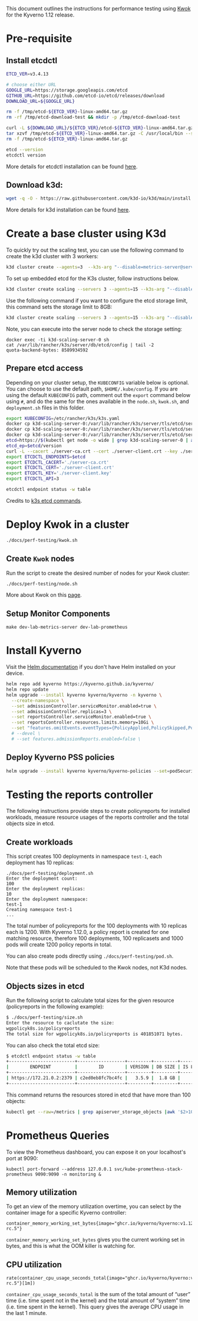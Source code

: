 This document outlines the instructions for performance testing using [Kwok](https://kwok.sigs.k8s.io/) for the Kyverno 1.12 release.

# Pre-requisite

## Install etcdctl

```sh
ETCD_VER=v3.4.13

# choose either URL
GOOGLE_URL=https://storage.googleapis.com/etcd
GITHUB_URL=https://github.com/etcd-io/etcd/releases/download
DOWNLOAD_URL=${GOOGLE_URL}

rm -f /tmp/etcd-${ETCD_VER}-linux-amd64.tar.gz
rm -rf /tmp/etcd-download-test && mkdir -p /tmp/etcd-download-test

curl -L ${DOWNLOAD_URL}/${ETCD_VER}/etcd-${ETCD_VER}-linux-amd64.tar.gz -o /tmp/etcd-${ETCD_VER}-linux-amd64.tar.gz
tar xzvf /tmp/etcd-${ETCD_VER}-linux-amd64.tar.gz -C /usr/local/bin --strip-components=1
rm -f /tmp/etcd-${ETCD_VER}-linux-amd64.tar.gz

etcd --version
etcdctl version
```

More details for etcdctl installation can be found [here](https://github.com/etcd-io/etcd/releases/tag/v3.4.13).

## Download k3d:
```sh
wget -q -O - https://raw.githubusercontent.com/k3d-io/k3d/main/install.sh | bash
```

More details for k3d installation can be found [here](https://k3d.io/v5.4.9/#install-script).

# Create a base cluster using K3d

To quickly try out the scaling test, you can use the following command to create the k3d cluster with 3 workers:
```sh
k3d cluster create --agents=3  --k3s-arg "--disable=metrics-server@server:*" --k3s-node-label "ingress-ready=true@agent:*"
```

To set up embedded etcd for the K3s cluster, follow instructions below.

```sh
k3d cluster create scaling --servers 3 --agents=15 --k3s-arg "--disable=metrics-server@server:*" --k3s-node-label "ingress-ready=true@agent:*" 
```

Use the following command if you want to configure the etcd storage limit, this command sets the storage limit to 8GB:
```sh
k3d cluster create scaling --servers 3 --agents=15 --k3s-arg "--disable=metrics-server@server:*" --k3s-node-label "ingress-ready=true@agent:*" --k3s-arg "--etcd-arg=quota-backend-bytes=8589934592@server:*"
```

Note, you can execute into the server node to check the storage setting:
```
docker exec -ti k3d-scaling-server-0 sh
cat /var/lib/rancher/k3s/server/db/etcd/config | tail -2
quota-backend-bytes: 8589934592
```

## Prepare etcd access

Depending on your cluster setup, the `KUBECONFIG` variable below is optional. You can choose to use the default path, `$HOME/.kube/config`.
If you are using the default `KUBECONFIG` path, comment out the `export` command below using `#`, and do the same for the ones available
in the `node.sh`, `kwok.sh`, and `deployment.sh` files in this folder.

```sh
export KUBECONFIG=/etc/rancher/k3s/k3s.yaml
docker cp k3d-scaling-server-0:/var/lib/rancher/k3s/server/tls/etcd/server-ca.crt ./server-ca.crt
docker cp k3d-scaling-server-0:/var/lib/rancher/k3s/server/tls/etcd/server-client.crt ./server-client.crt
docker cp k3d-scaling-server-0:/var/lib/rancher/k3s/server/tls/etcd/server-client.key ./server-client.key
etcd=https://$(kubectl get node -o wide | grep k3d-scaling-server-0 | awk '{print $6}'):2379
etcd_ep=$etcd/version
curl -L --cacert ./server-ca.crt --cert ./server-client.crt --key ./server-client.key $etcd_ep
export ETCDCTL_ENDPOINTS=$etcd
export ETCDCTL_CACERT='./server-ca.crt'
export ETCDCTL_CERT='./server-client.crt'
export ETCDCTL_KEY='./server-client.key'
export ETCDCTL_API=3

etcdctl endpoint status -w table
```

Credits to [k3s etcd commands](https://gist.github.com/superseb/0c06164eef5a097c66e810fe91a9d408).

# Deploy Kwok in a cluster

```sh
./docs/perf-testing/kwok.sh
```

## Create `Kwok` nodes

Run the script to create the desired number of nodes for your Kwok cluster:

```sh
./docs/perf-testing/node.sh
```

More about Kwok on this [page](https://kwok.sigs.k8s.io/docs/user/kwok-in-cluster/).

## Setup Monitor Components

```
make dev-lab-metrics-server dev-lab-prometheus
```

# Install Kyverno

Visit the [Helm documentation](https://helm.sh/docs/intro/install/) if you don't have Helm installed on your device.

```sh
helm repo add kyverno https://kyverno.github.io/kyverno/
helm repo update
helm upgrade --install kyverno kyverno/kyverno -n kyverno \
  --create-namespace \
  --set admissionController.serviceMonitor.enabled=true \
  --set admissionController.replicas=3 \
  --set reportsController.serviceMonitor.enabled=true \
  --set reportsController.resources.limits.memory=10Gi \
  --set "features.omitEvents.eventTypes={PolicyApplied,PolicySkipped,PolicyViolation,PolicyError}" \
  # --devel \
  # --set features.admissionReports.enabled=false \
```

## Deploy Kyverno PSS policies
```sh
helm upgrade --install kyverno kyverno/kyverno-policies --set=podSecurityStandard=restricted --set=background=true --set=validationFailureAction=Audit --devel
```

# Testing the reports controller

The following instructions provide steps to create policyreports for installed workloads, measure resource usages of the reports controller and the total objects size in etcd.

## Create workloads

This script creates 100 deployments in namespace `test-1`, each deployment has 10 replicas:

```
./docs/perf-testing/deployment.sh
Enter the deployment count:
100
Enter the deployment replicas:
10
Enter the deployment namespace:
test-1
Creating namespace test-1
...
```

The total number of policyreports for the 100 deployments with 10 replicas each is 1200. With Kyverno 1.12.0, a policy report is created for one matching resource, therefore 100 deployments, 100 replicasets and 1000 pods will create 1200 policy reports in total.

You can also create pods directly using `./docs/perf-testing/pod.sh`.

Note that these pods will be scheduled to the Kwok nodes, not K3d nodes.

## Objects sizes in etcd

Run the following script to calculate total sizes for the given resource (policyreports in the following example):
```sh
$ ./docs/perf-testing/size.sh
Enter the resource to caclutate the size:
wgpolicyk8s.io/policyreports
The total size for wgpolicyk8s.io/policyreports is 401851071 bytes.
```

You can also check the total etcd size:
```sh
$ etcdctl endpoint status -w table
+-------------------------+------------------+---------+---------+-----------+------------+-----------+------------+--------------------+--------+
|        ENDPOINT         |        ID        | VERSION | DB SIZE | IS LEADER | IS LEARNER | RAFT TERM | RAFT INDEX | RAFT APPLIED INDEX | ERRORS |
+-------------------------+------------------+---------+---------+-----------+------------+-----------+------------+--------------------+--------+
| https://172.21.0.2:2379 | c2ed0eb8fc7bc4fc |   3.5.9 |  1.8 GB |      true |      false |         2 |    2428629 |            2428629 |        |
+-------------------------+------------------+---------+---------+-----------+------------+-----------+------------+--------------------+--------+
```

This command returns the resources stored in etcd that have more than 100 objects:

```sh
kubectl get --raw=/metrics | grep apiserver_storage_objects |awk '$2>100' |sort -g -k 2
```

# Prometheus Queries

To view the Prometheus dashboard, you can expose it on your localhost's port at 9090:
```
kubectl port-forward --address 127.0.0.1 svc/kube-prometheus-stack-prometheus 9090:9090 -n monitoring &
```

## Memory utilization

To get an view of the memory utilization overtime, you can select by the container image for a specific Kyverno controller:

```
container_memory_working_set_bytes{image="ghcr.io/kyverno/kyverno:v1.12.0-rc.5"}
```

`container_memory_working_set_bytes` gives you the current working set in bytes, and this is what the OOM killer is watching for.


## CPU utilization

```
rate(container_cpu_usage_seconds_total{image="ghcr.io/kyverno/kyverno:v1.12.0-rc.5"}[1m])
```

`container_cpu_usage_seconds_total` is the sum of the total amount of “user” time (i.e. time spent not in the kernel) and the total amount of “system” time (i.e. time spent in the kernel). This query gives the average CPU usage in the last 1 minute.
